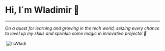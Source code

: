 # Hi, I´m Wladimir 🚀

---

*On a quest for learning and growing in the tech world, seizing every chance to level up my skills and sprinkle some magic in innovative projects! 🌟*

<p>
  <p>&nbsp;<img align="center" src="https://github-readme-stats.vercel.app/api?username=IsWladi&show_icons=true&theme=transparent&locale=en" alt="IsWladi" /></p>
</p>
